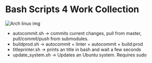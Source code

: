 # Bash Scripts 4 Work Collection

![Arch linux img]("https://external-content.duckduckgo.com/iu/?u=https%3A%2F%2Fpedronveloso.com%2Fcontent%2Fimages%2F2016%2F02%2Farchlinux-logo-dark-1200dpi-b42bd35d5916-2.png&f=1&nofb=1")

- autocommit.sh <param> -> commits current changes, pull from master, pull/commit/push from submodules.
- buildprod.sh -> autocommit + linter + autocommit + build:prod
- titleprinter.sh <text> <wait-seconds> -> prints an title in bash and wait a few seconds
- update_system.sh -> Updates an Ubuntu system. Requires sudo

